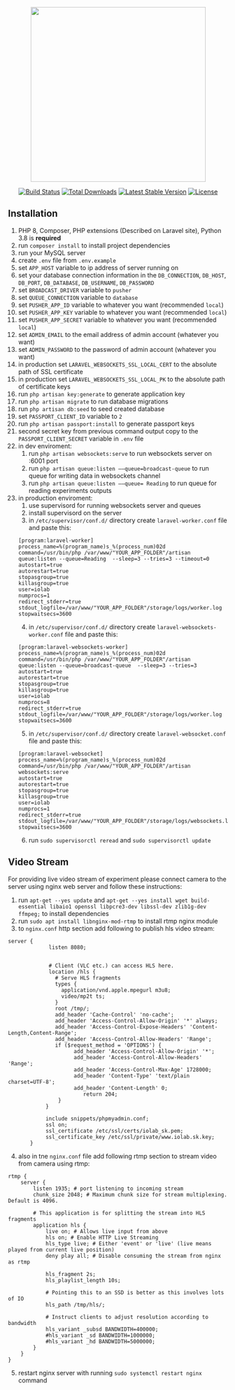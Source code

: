 <p align="center"><a href="https://laravel.com" target="_blank"><img src="https://raw.githubusercontent.com/laravel/art/master/logo-lockup/5%20SVG/2%20CMYK/1%20Full%20Color/laravel-logolockup-cmyk-red.svg" width="400"></a></p>

<p align="center">
<a href="https://travis-ci.org/laravel/framework"><img src="https://travis-ci.org/laravel/framework.svg" alt="Build Status"></a>
<a href="https://packagist.org/packages/laravel/framework"><img src="https://img.shields.io/packagist/dt/laravel/framework" alt="Total Downloads"></a>
<a href="https://packagist.org/packages/laravel/framework"><img src="https://img.shields.io/packagist/v/laravel/framework" alt="Latest Stable Version"></a>
<a href="https://packagist.org/packages/laravel/framework"><img src="https://img.shields.io/packagist/l/laravel/framework" alt="License"></a>
</p>

## Installation

1. PHP 8, Composer, PHP extensions (Described on Laravel site), Python 3.8 is **required**
2. run ```composer install``` to install project dependencies
3. run your MySQL server
4. create ```.env``` file from ```.env.example```
5. set ```APP_HOST``` variable to ip address of server running on
6. set your database connection information in the ```DB_CONNECTION```, ```DB_HOST```, ```DB_PORT```, ```DB_DATABASE```, ```DB_USERNAME```, ```DB_PASSWORD```
7. set ```BROADCAST_DRIVER``` variable to ```pusher```
8. set ```QUEUE_CONNECTION``` variable to ```database```
9. set ```PUSHER_APP_ID``` variable to whatever you want (recommended ```local```)
10. set ```PUSHER_APP_KEY``` variable to whatever you want (recommended ```local```)
11. set ```PUSHER_APP_SECRET``` variable to whatever you want (recommended ```local```)
12. set ```ADMIN_EMAIL``` to the email address of admin account (whatever you want)
13. set ```ADMIN_PASSWORD``` to the password of admin account (whatever you want)
14. in production set ```LARAVEL_WEBSOCKETS_SSL_LOCAL_CERT``` to the absolute path of SSL certificate
15. in production set ```LARAVEL_WEBSOCKETS_SSL_LOCAL_PK``` to the absolute path of certificate keys
16. run ```php artisan key:generate``` to generate application key
17. run ```php artisan migrate``` to run database migrations
18. run ```php artisan db:seed``` to seed created database
19. set ```PASSPORT_CLIENT_ID``` variable to ```2```
20. run ```php artisan passport:install``` to generate passport keys
21. second secret key from previous command output copy to the ```PASSPORT_CLIENT_SECRET``` variable in ```.env``` file
22. in dev enviroment:
    1. run ```php artisan websockets:serve``` to run websockets server on :6001 port
    2. run ```php artisan queue:listen ––queue=broadcast-queue``` to run queue for writing data in websockets channel
    3. run ```php artisan queue:listen ––queue= Reading``` to run queue for reading experiments outputs
23. in production enviroment:
    1. use supervisord for running websockets server and queues
    2. install supervisord on the server
    3. in ```/etc/supervisor/conf.d/``` directory create ```laravel-worker.conf``` file and paste this:
    ```
    [program:laravel-worker]
    process_name=%(program_name)s_%(process_num)02d
    command=/usr/bin/php /var/www/"YOUR_APP_FOLDER"/artisan queue:listen --queue=Reading  --sleep=3 --tries=3 --timeout=0
    autostart=true
    autorestart=true
    stopasgroup=true
    killasgroup=true
    user=iolab
    numprocs=1
    redirect_stderr=true
    stdout_logfile=/var/www/"YOUR_APP_FOLDER"/storage/logs/worker.log
    stopwaitsecs=3600
    ```
    4. in ```/etc/supervisor/conf.d/``` directory create ```laravel-websockets-worker.conf``` file and paste this:
    ```
    [program:laravel-websockets-worker]
    process_name=%(program_name)s_%(process_num)02d
    command=/usr/bin/php /var/www/"YOUR_APP_FOLDER"/artisan queue:listen --queue=broadcast-queue  --sleep=3 --tries=3
    autostart=true
    autorestart=true
    stopasgroup=true
    killasgroup=true
    user=iolab
    numprocs=8
    redirect_stderr=true
    stdout_logfile=/var/www/"YOUR_APP_FOLDER"/storage/logs/worker.log
    stopwaitsecs=3600
    ```
    5. in ```/etc/supervisor/conf.d/``` directory create ```laravel-websocket.conf``` file and paste this:
    ```
    [program:laravel-websocket]
    process_name=%(program_name)s_%(process_num)02d
    command=/usr/bin/php /var/www/"YOUR_APP_FOLDER"/artisan websockets:serve
    autostart=true
    autorestart=true
    stopasgroup=true
    killasgroup=true
    user=iolab
    numprocs=1
    redirect_stderr=true
    stdout_logfile=/var/www/"YOUR_APP_FOLDER"/storage/logs/websockets.log
    stopwaitsecs=3600
    ```
    6. run ```sudo supervisorctl reread``` and ```sudo supervisorctl update```

## Video Stream

For providing live video stream of experiment please connect camera to the server using nginx web server and follow these instructions:
1. run ```apt-get --yes update``` and ```apt-get --yes install wget build-essential libaio1 openssl libpcre3-dev libssl-dev zlib1g-dev ffmpeg;``` to install dependencies
2. run ```sudo apt install libnginx-mod-rtmp``` to install rtmp nginx module
3. to `nginx.conf` http section add following to publish hls video stream:
```
server {  
             listen 8080;

         
             # Client (VLC etc.) can access HLS here.
             location /hls {
               # Serve HLS fragments
               types {
                 application/vnd.apple.mpegurl m3u8;
                 video/mp2t ts;
               }
               root /tmp/;
               add_header 'Cache-Control' 'no-cache';
               add_header 'Access-Control-Allow-Origin' '*' always;
               add_header 'Access-Control-Expose-Headers' 'Content-Length,Content-Range';
               add_header 'Access-Control-Allow-Headers' 'Range';
               if ($request_method = 'OPTIONS') {
                     add_header 'Access-Control-Allow-Origin' '*';
                     add_header 'Access-Control-Allow-Headers' 'Range';
                     add_header 'Access-Control-Max-Age' 1728000;
                     add_header 'Content-Type' 'text/plain charset=UTF-8';
                     add_header 'Content-Length' 0;
                        return 204;
                }
            }

            include snippets/phpmyadmin.conf;
            ssl on;
            ssl_certificate /etc/ssl/certs/iolab_sk.pem;
            ssl_certificate_key /etc/ssl/private/www.iolab.sk.key;
       }  
```
4. also in tne ```nginx.conf``` file add following rtmp section to stream video from camera using rtmp:
```
rtmp {
    server {
        listen 1935; # port listening to incoming stream
        chunk_size 2048; # Maximum chunk size for stream multiplexing. Default is 4096.

        # This application is for splitting the stream into HLS fragments
        application hls {
            live on; # Allows live input from above
            hls on; # Enable HTTP Live Streaming
            hls_type live; # Either 'event' or 'live' (live means played from current live position)
            deny play all; # Disable consuming the stream from nginx as rtmp

            hls_fragment 2s;
            hls_playlist_length 10s;

            # Pointing this to an SSD is better as this involves lots of IO
            hls_path /tmp/hls/;
            
            # Instruct clients to adjust resolution according to bandwidth
            hls_variant _subsd BANDWIDTH=400000;
            #hls_variant _sd BANDWIDTH=1000000;
            #hls_variant _hd BANDWIDTH=5000000;
        }
    }
}
```
5. restart nginx server with running ```sudo systemctl restart nginx``` command
